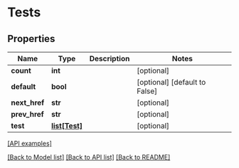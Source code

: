 # Tests

## Properties
Name | Type | Description | Notes
------------ | ------------- | ------------- | -------------
**count** | **int** |  | [optional] 
**default** | **bool** |  | [optional] [default to False]
**next_href** | **str** |  | [optional] 
**prev_href** | **str** |  | [optional] 
**test** | [**list[Test]**](Test.md) |  | [optional] 

[[API examples]](http://devopshq.github.io/teamcity/teamcity_models/Tests.html)

[[Back to Model list]](../README.md#documentation-for-models) [[Back to API list]](../README.md#documentation-for-api-endpoints) [[Back to README]](../README.md)


